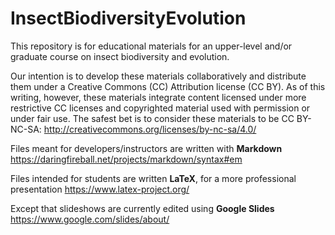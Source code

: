 # InsectBiodiversityEvolution
This repository is for educational materials for an upper-level and/or graduate course on insect biodiversity and evolution.

Our intention is to develop these materials collaboratively and distribute them under a Creative Commons (CC) Attribution license (CC BY). As of this writing, however, these materials integrate content licensed under more restrictive CC licenses and copyrighted material used with permission or under fair use. The safest bet is to consider these materials to be CC BY-NC-SA: http://creativecommons.org/licenses/by-nc-sa/4.0/

Files meant for developers/instructors are written with **Markdown** https://daringfireball.net/projects/markdown/syntax#em

Files intended for students are written **LaTeX**, for a more professional presentation https://www.latex-project.org/

Except that slideshows are currently edited using **Google Slides** https://www.google.com/slides/about/
